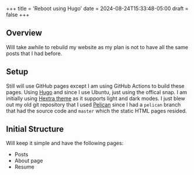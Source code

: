 +++
title = 'Reboot using Hugo'
date = 2024-08-24T15:33:48-05:00
draft = false
+++

## Overview

Will take awhile to rebuild my website as my plan is not to have all the same
posts that I had before.

## Setup

Still will use GitHub pages except I am using GitHub Actions to build these pages.
Using [Hugo](https://gohugo.io/) and since I use Ubuntu, just using the offical
snap.
I am initially using [Hextra theme](https://imfing.github.io/hextra/) as it
supports light and dark modes.
I just blew out my old git repository that I used
[Pelican](https://getpelican.com) since I had a `pelican` branch that had the
source code and `master` which the static HTML pages resided.

## Initial Structure

Will keep it simple and have the following pages:

- Posts
- About page
- Resume

